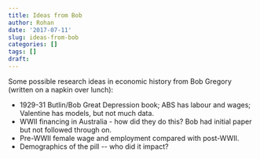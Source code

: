```yaml
---
title: Ideas from Bob
author: Rohan
date: '2017-07-11'
slug: ideas-from-bob
categories: []
tags: []
draft: 
---
```


Some possible research ideas in economic history from Bob Gregory (written on a napkin over lunch):

* 1929-31 Butlin/Bob Great Depression book; ABS has labour and wages; Valentine has models, but not much data.
* WWII financing in Australia - how did they do this? Bob had initial paper but not followed through on.
* Pre-WWII female wage and employment compared with post-WWII.
* Demographics of the pill -- who did it impact?
